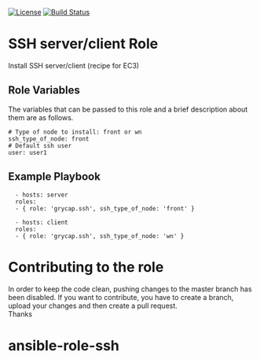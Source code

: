 [![License](https://img.shields.io/badge/license-Apache%202-blue.svg)](https://www.apache.org/licenses/LICENSE-2.0)
[![Build Status](https://travis-ci.org/grycap/ansible-role-ssh.svg?branch=master)](https://travis-ci.org/grycap/ansible-role-ssh)

SSH server/client Role
=======================

Install SSH server/client (recipe for EC3)

Role Variables
--------------

The variables that can be passed to this role and a brief description about them are as follows.

	# Type of node to install: front or wn
	ssh_type_of_node: front
	# Default ssh user
	user: user1

Example Playbook
----------------
```
  - hosts: server
  roles:
  - { role: 'grycap.ssh', ssh_type_of_node: 'front' }
```
```
  - hosts: client
  roles:
  - { role: 'grycap.ssh', ssh_type_of_node: 'wn' }
```

Contributing to the role
========================
In order to keep the code clean, pushing changes to the master branch has been disabled. If you want to contribute, you have to create a branch, upload your changes and then create a pull request.  
Thanks
# ansible-role-ssh
